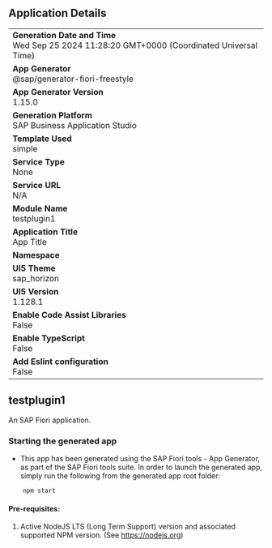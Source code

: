 ## Application Details
|               |
| ------------- |
|**Generation Date and Time**<br>Wed Sep 25 2024 11:28:20 GMT+0000 (Coordinated Universal Time)|
|**App Generator**<br>@sap/generator-fiori-freestyle|
|**App Generator Version**<br>1.15.0|
|**Generation Platform**<br>SAP Business Application Studio|
|**Template Used**<br>simple|
|**Service Type**<br>None|
|**Service URL**<br>N/A|
|**Module Name**<br>testplugin1|
|**Application Title**<br>App Title|
|**Namespace**<br>|
|**UI5 Theme**<br>sap_horizon|
|**UI5 Version**<br>1.128.1|
|**Enable Code Assist Libraries**<br>False|
|**Enable TypeScript**<br>False|
|**Add Eslint configuration**<br>False|

## testplugin1

An SAP Fiori application.

### Starting the generated app

-   This app has been generated using the SAP Fiori tools - App Generator, as part of the SAP Fiori tools suite.  In order to launch the generated app, simply run the following from the generated app root folder:

```
    npm start
```

#### Pre-requisites:

1. Active NodeJS LTS (Long Term Support) version and associated supported NPM version.  (See https://nodejs.org)


